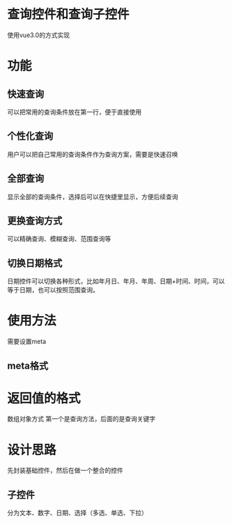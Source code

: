 # 查询控件和查询子控件

使用vue3.0的方式实现

# 功能
## 快速查询
可以把常用的查询条件放在第一行，便于直接使用

## 个性化查询
用户可以把自己常用的查询条件作为查询方案，需要是快速召唤

## 全部查询
显示全部的查询条件，选择后可以在快捷里显示，方便后续查询

## 更换查询方式
可以精确查询、模糊查询、范围查询等

## 切换日期格式
日期控件可以切换各种形式，比如年月日、年月、年周、日期+时间、时间，可以等于日期，也可以按照范围查询。

# 使用方法
需要设置meta

## meta格式

# 返回值的格式
数组对象方式
第一个是查询方法，后面的是查询关键字

# 设计思路
先封装基础控件，然后在做一个整合的控件

## 子控件
分为文本、数字、日期、选择（多选、单选、下拉）
